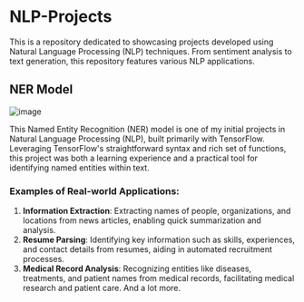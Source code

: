 # NLP-Projects
This is a repository dedicated to showcasing projects developed using Natural Language Processing (NLP) techniques. From sentiment analysis to text generation, this repository features various NLP applications.


## NER Model
![image](https://github.com/daunyl/NLP-Projects/assets/137568373/f0a9e759-bad9-4ac6-8318-3627e5e0a926)

This Named Entity Recognition (NER) model is one of my initial projects in Natural Language Processing (NLP), built primarily with TensorFlow. Leveraging TensorFlow's straightforward syntax and rich set of functions, this project was both a learning experience and a practical tool for identifying named entities within text.

### Examples of Real-world Applications:
1. **Information Extraction**: Extracting names of people, organizations, and locations from news articles, enabling quick summarization and analysis.
2. **Resume Parsing**: Identifying key information such as skills, experiences, and contact details from resumes, aiding in automated recruitment processes.
3. **Medical Record Analysis**: Recognizing entities like diseases, treatments, and patient names from medical records, facilitating medical research and patient care.
And a lot more.
